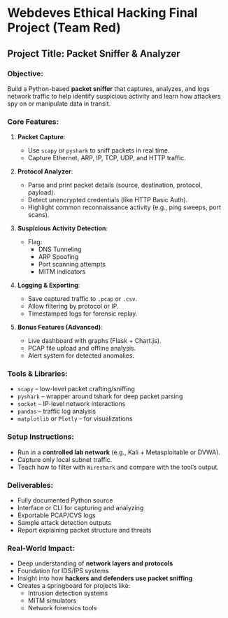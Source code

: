 # Webdeves Ethical Hacking Final Project (Team Red)

## **Project Title: Packet Sniffer & Analyzer**

### **Objective**:  
Build a Python-based **packet sniffer** that captures, analyzes, and logs network traffic to help identify suspicious activity and learn how attackers spy on or manipulate data in transit.

### **Core Features**:

1. **Packet Capture**:
   - Use `scapy` or `pyshark` to sniff packets in real time.
   - Capture Ethernet, ARP, IP, TCP, UDP, and HTTP traffic.

2. **Protocol Analyzer**:
   - Parse and print packet details (source, destination, protocol, payload).
   - Detect unencrypted credentials (like HTTP Basic Auth).
   - Highlight common reconnaissance activity (e.g., ping sweeps, port scans).

3. **Suspicious Activity Detection**:
   - Flag:
     - DNS Tunneling
     - ARP Spoofing
     - Port scanning attempts
     - MITM indicators

4. **Logging & Exporting**:
   - Save captured traffic to `.pcap` or `.csv`.
   - Allow filtering by protocol or IP.
   - Timestamped logs for forensic replay.

5. **Bonus Features (Advanced)**:
   - Live dashboard with graphs (Flask + Chart.js).
   - PCAP file upload and offline analysis.
   - Alert system for detected anomalies.

### **Tools & Libraries**:
- `scapy` – low-level packet crafting/sniffing
- `pyshark` – wrapper around tshark for deep packet parsing
- `socket` – IP-level network interactions
- `pandas` – traffic log analysis
- `matplotlib` or `Plotly` – for visualizations


### **Setup Instructions**:
- Run in a **controlled lab network** (e.g., Kali + Metasploitable or DVWA).
- Capture only local subnet traffic.
- Teach how to filter with `Wireshark` and compare with the tool’s output.


### **Deliverables**:
- Fully documented Python source
- Interface or CLI for capturing and analyzing
- Exportable PCAP/CVS logs
- Sample attack detection outputs
- Report explaining packet structure and threats

### **Real-World Impact**:
- Deep understanding of **network layers and protocols**
- Foundation for IDS/IPS systems
- Insight into how **hackers and defenders use packet sniffing**
- Creates a springboard for projects like:
  - Intrusion detection systems
  - MITM simulators
  - Network forensics tools
